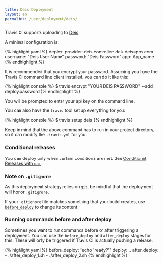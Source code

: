 ```yaml
---
title: Deis Deployment
layout: en
permalink: /user/deployment/deis/
---
```


Travis CI supports uploading to [Deis](http://deis.io/).

A minimal configuration is:

{% highlight yaml %}
deploy:
  provider: deis
  controller: deis.deisapps.com
  username: "Deis User Name"
  password: "Deis Password"
  app: App_name
{% endhighlight %}

It is recommended that you encrypt your password.
Assuming you have the Travis CI command line client installed, you can do it like this:

{% highlight console %}
$ travis encrypt "YOUR DEIS PASSWORD" --add deploy.password
{% endhighlight %}

You will be prompted to enter your api key on the command line.

You can also have the `travis` tool set up everything for you:

{% highlight console %}
$ travis setup deis
{% endhighlight %}

Keep in mind that the above command has to run in your project directory, so it can modify the `.travis.yml` for you.

### Conditional releases

You can deploy only when certain conditions are met.
See [Conditional Releases with `on:`](/user/deployment#Conditional-Releases-with-on%3A).

### Note on `.gitignore`

As this deployment strategy relies on `git`, be mindful that the deployment will
honor `.gitignore`.

If your `.gitignore` file matches something that your build creates, use
[`before_deploy`](#Running-commands-before-and-after-deploy) to change
its content.

### Running commands before and after deploy

Sometimes you want to run commands before or after triggering a deployment. You can use the `before_deploy` and `after_deploy` stages for this. These will only be triggered if Travis CI is actually pushing a release.

{% highlight yaml %}
    before_deploy: "echo 'ready?'"
    deploy:
      ..
    after_deploy:
      - ./after_deploy_1.sh
      - ./after_deploy_2.sh
{% endhighlight %}
